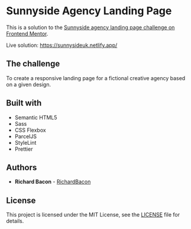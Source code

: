 # Sunnyside Agency Landing Page

This is a solution to the [Sunnyside agency landing page challenge on Frontend Mentor](https://www.frontendmentor.io/challenges/sunnyside-agency-landing-page-7yVs3B6ef).

Live solution: https://sunnysideuk.netlify.app/

## The challenge

To create a responsive landing page for a fictional creative agency based on a given design.

## Built with

- Semantic HTML5
- Sass
- CSS Flexbox
- ParcelJS
- StyleLint
- Prettier

## Authors

- **Richard Bacon** - [RichardBacon](https://github.com/RichardBacon)

## License

This project is licensed under the MIT License, see the [LICENSE](LICENSE) file for details.

